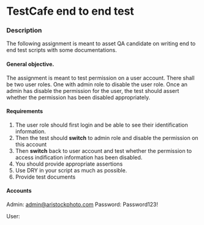 # TestCafe end to end test

### Description 

The following assignment is meant to asset QA candidate on writing end to end test scripts with some documentations.

#### General objective.

The assignment is meant to test permission on a user account. There shall be two user roles. One with admin role to disable the user role. 
Once an admin has disable the permission for the user, the test should assert whether the permission has been disabled appropriately. 


#### Requirements

1. The user role should first login and be able to see their identification information.
2. Then the test should **switch** to admin role and disable the permission on this account 
3. Then **switch** back to user account and test whether the permission to access indification information has been disabled.
4. You should provide appropriate assertions
5. Use DRY in your script as much as possible. 
6. Provide test documents

#### Accounts

Admin: admin@aristockphoto.com
Password: Password123!

User: 

